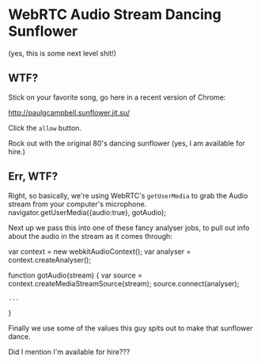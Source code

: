 # WebRTC Audio Stream Dancing Sunflower
(yes, this is some next level shit!)

## WTF?

Stick on your favorite song, go here in a recent version of Chrome:

http://paulgcampbell.sunflower.jit.su/

Click the `allow` button.

Rock out with the original 80's dancing sunflower (yes, I am available for hire.)


## Err, WTF?

Right, so basically, we're using WebRTC's `getUserMedia` to grab the Audio stream from your computer's microphone.
  navigator.getUserMedia({audio:true}, gotAudio);

Next up we pass this into one of these fancy analyser jobs, to pull out info about the audio in the stream as it comes through:

  var context = new webkitAudioContext();
  var analyser = context.createAnalyser();



  function gotAudio(stream) {
    var source =  context.createMediaStreamSource(stream);
    source.connect(analyser);

    ...
  }

Finally we use some of the values this guy spits out to make that sunflower dance.

Did I mention I'm available for hire???

